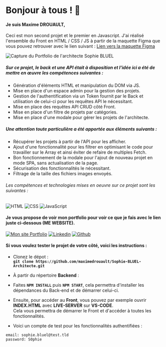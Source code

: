 # Bonjour à tous ! 👋

#### Je suis Maxime DROUAULT,
Ceci est mon second projet et le premier en Javascript. J'ai réalisé l'ensemble du Front en HTML / CSS / JS à partir de la maquette Figma que vous pouvez retrouver avec le lien suivant :
<a href='https://www.figma.com/file/sz9RO3PgclbGldRTkgHjHJ/Maquette-Architecte-%22Sophie-BLUEL%22?type=design&node-id=0%3A1&t=JgIdQ67Z8pIe0Gv4-1' target="_blank">Lien vers la maquette Figma</a>

<img src="https://maximedrouault.vercel.app/img/portfolio-sophie-bluel-architecte.jpg" alt="Capture du Portfolio de l'architecte Sophie BLUEL" />

##### Sur ce projet, le back et une API était à disposition et l'idée ici a été de mettre en œuvre les compétences suivantes :
- Génération d'éléments HTML et manipulation du DOM via JS.
- Mise en place d'un espace admin pour la gestion des projets.
- Gestion de l'authentification via un Token fournit par le Back et utilisation de celui-ci pour les requêtes API le nécessitant.
- Mise en place des requêtes API CRUD côté Front.
- Mise en place d'un filtre de projets par catégories.
- Mise en place d'une modale pour gérer les projets de l'architecte.

##### Une attention toute particulière a été apportée aux éléments suivants :
- Récupérer les projets à partir de l'API pour les afficher.
- Ajout d'une fonctionnalité pour les filtrer en optimisant le code pour travailler sur le Array et ainsi éviter de refaire de multiples Fetch.
- Bon fonctionnement de la modale pour l'ajout de nouveau projet en mode SPA, sans actualisation de la page.
- Sécurisation des fonctionnalités le nécessitant.
- Filtrage de la taille des fichiers images envoyés.

###### Les compétences et technologies mises en oeuvre sur ce projet sont les suivantes :

![HTML](https://img.shields.io/badge/HTML-%23FFac45.svg?&style=for-the-badge&logo=html5&logoColor=white&color=orange)
![CSS](https://img.shields.io/badge/CSS-%23FFac45.svg?&style=for-the-badge&logo=css3&logoColor=white&color=blue)
![JavaScript](https://img.shields.io/badge/JAVASCRIPT-%23FFac45.svg?&style=for-the-badge&logo=javascript&logoColor=white&color=yellow)


#### Je vous propose de voir mon portfolio pour voir ce que je fais avec le lien juste ci-dessous (ME WEBSITE).

<a href='https://maximedrouault.vercel.app/' target="_blank"><img alt='Mon site Portfolio' src='https://img.shields.io/badge/website-000000?style=for-the-badge&logo=About.me&logoColor=white'/></a>
<a href='https://www.linkedin.com/in/maximedrouault/' target="_blank"><img alt='Linkedin' src='https://img.shields.io/badge/linkedin-%230077B5.svg?style=for-the-badge&logo=linkedin&logoColor=white'/></a>
<a href='https://github.com/maximedrouault' target="_blank"><img alt='Github' src='https://img.shields.io/badge/GitHub-100000?style=for-the-badge&logo=github&logoColor=white'/></a>

#### Si vous voulez tester le projet de votre côté, voici les instructions :<br>
- Clonez le dépot :<br>
**`git clone https://github.com/maximedrouault/Sophie-BLUEL-Architecte.git`**
- À partir du répertoire **Backend** :<br>
- Faites **`NPM INSTALL`** puis **`NPM START`**, cela permettra d'installer les dépendances du Back-end et de démarrer celui-ci.
- Ensuite, pour accéder au **Front**, vous pouvez par exemple ouvrir **INDEX.HTML** avec **LIVE-SERVER** sur **VS-CODE**.<br>
Cela vous permettra de démarrer le Front et d'accéder à toutes les fonctionnalités.

- Voici un compte de test pour les fonctionnalités authentifiées :<br>
```
email: sophie.bluel@test.tld
password: S0phie
```
